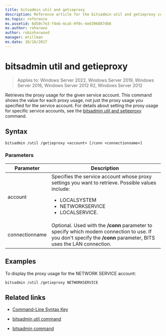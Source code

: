 ```yaml
---
title: bitsadmin util and getieproxy
description: Reference article for the bitsadmin util and getieproxy command, which retrieves the proxy usage for the given service account.
ms.topic: reference
ms.assetid: 6d50c7e3-f4eb-4ca5-9f0c-4ed396087db6
ms.author: roharwoo
author: robinharwood
manager: mtillman
ms.date: 10/16/2017
---
```

# bitsadmin util and getieproxy

>Applies to: Windows Server 2022, Windows Server 2019, Windows Server 2016, Windows Server 2012 R2, Windows Server 2012

Retrieves the proxy usage for the given service account. This command shows the value for each proxy usage, not just the proxy usage you specified for the service account. For details about setting the proxy usage for specific service accounts, see the [bitsadmin util and setieproxy](bitsadmin-util-and-setieproxy.md) command.

## Syntax

```
bitsadmin /util /getieproxy <account> [/conn <connectionname>]
```

### Parameters

| Parameter | Description |
| --------- | ---------- |
| account | Specifies the service account whose proxy settings you want to retrieve. Possible values include:<ul><li>LOCALSYSTEM</li><li>   NETWORKSERVICE</li><li>LOCALSERVICE.</li></ul> |
| connectionname | Optional. Used with the **/conn** parameter to specify which modem connection to use. If you don't specify the **/conn** parameter, BITS uses the LAN connection. |

## Examples

To display the proxy usage for the NETWORK SERVICE account:

```
bitsadmin /util /getieproxy NETWORKSERVICE
```

## Related links

- [Command-Line Syntax Key](command-line-syntax-key.md)

- [bitsadmin util command](bitsadmin-util.md)

- [bitsadmin command](bitsadmin.md)
